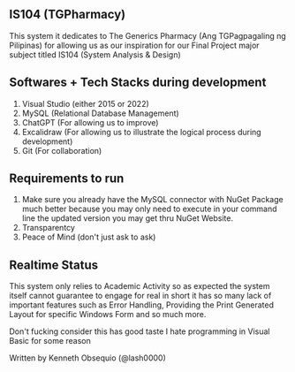 ## IS104 (TGPharmacy)

This system it dedicates to The Generics Pharmacy (Ang TGPagpagaling ng Pilipinas) for allowing us as our inspiration for our Final Project major subject titled IS104 (System Analysis & Design)

## Softwares + Tech Stacks during development
1. Visual Studio (either 2015 or 2022)
2. MySQL (Relational Database Management)
3. ChatGPT (For allowing us to improve)
4. Excalidraw (For allowing us to illustrate the logical process during development)
5. Git (For collaboration)

## Requirements to run

1. Make sure you already have the MySQL connector with NuGet Package much better because you may only need to execute in your command line the updated version you may get thru NuGet Website.
2. Transparentcy
3. Peace of Mind (don't just ask to ask)

## Realtime Status

This system only relies to Academic Activity so as expected the system itself cannot guarantee to engage for real in short it has so many lack of important features such as Error Handling, Providing the Print Generated Layout for specific Windows Form and so much more.

Don't fucking consider this has good taste I hate programming in Visual Basic for some reason

Written by Kenneth Obsequio (@lash0000)
